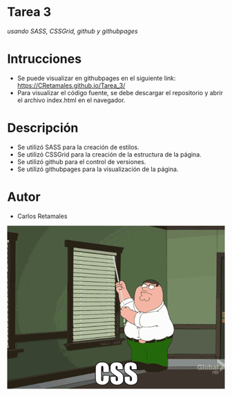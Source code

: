 # Tarea 3 
_usando SASS, CSSGrid, github y githubpages_

# Intrucciones

- Se puede visualizar en githubpages en el siguiente link: https://CRetamales.github.io/Tarea_3/
- Para visualizar el código fuente, se debe descargar el repositorio y abrir el archivo index.html en el navegador.

# Descripción

- Se utilizó SASS para la creación de estilos.
- Se utilizó CSSGrid para la creación de la estructura de la página.
- Se utilizó github para el control de versiones.
- Se utilizó githubpages para la visualización de la página.

# Autor

- Carlos Retamales

![](https://github.com/CRetamales/Tarea_3/blob/master/extra/giphy.gif)